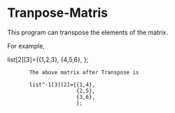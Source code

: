# Tranpose-Matris

This program can transpose the elements of the matrix.

For example,

list[2][3]={{1,2,3},
           {4,5,6},
           };
           
           The above matrix after Transpose is
           
           list^-1[3][2]={{1,4},
                          {2,5},
                          {3,6},
                          };
           
          
